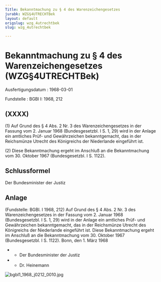 ```yaml
---
Title: Bekanntmachung zu § 4 des Warenzeichengesetzes
jurabk: WZG§4UTRECHTBek
layout: default
origslug: wzg_4utrechtbek
slug: wzg_4utrechtbek

---
```


# Bekanntmachung zu § 4 des Warenzeichengesetzes (WZG§4UTRECHTBek)

Ausfertigungsdatum
:   1968-03-01

Fundstelle
:   BGBl I: 1968, 212

## (XXXX)

(1) Auf Grund des § 4 Abs. 2 Nr. 3 des Warenzeichengesetzes in der
Fassung vom 2. Januar 1968 (Bundesgesetzbl. I S. 1, 29) wird in der
Anlage ein amtliches Prüf- und Gewährzeichen bekanntgemacht, das in
der Reichsmünze Utrecht des Königreichs der Niederlande eingeführt
ist.

(2) Diese Bekanntmachung ergeht im Anschluß an die Bekanntmachung vom
30\. Oktober 1967 (Bundesgesetzbl. I S. 1122).

## Schlussformel

Der Bundesminister der Justiz

## Anlage

(Fundstelle: BGBl. I 1968, 212)
Auf Grund des § 4 Abs. 2 Nr. 3 des Warenzeichengesetzes in der Fassung
vom 2. Januar 1968 (Bundesgesetzbl. I S. 1, 29) wird in der Anlage ein
amtliches Prüf- und Gewährzeichen bekanntgemacht, das in der
Reichsmünze Utrecht des Königreichs der Niederlande eingeführt ist.
Diese Bekanntmachung ergeht im Anschluß an die Bekanntmachung vom 30.
Oktober 1967 (Bundesgesetzbl. I S. 1122).
Bonn, den 1. März 1968

*    *   Der Bundesminister der Justiz


*    *   Dr. Heinemann



![bgbl1_1968_j0212_0010.jpg](bgbl1_1968_j0212_0010.jpg)
